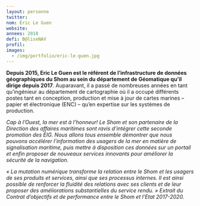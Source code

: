 ```yaml
---
layout: personne
twitter: 
nom: Éric Le Guen
website:
annees: 2018
defi: B@liseNAV
profil:
images:
  - /img/portfolio/eric-le-guen.jpg
---
```


**Depuis 2015, Eric Le Guen est le référent de l’infrastructure de
données géographiques du Shom au sein du département de Géomatique
qu’il dirige depuis 2017**. Auparavant, il a passé de nombreuses
années en tant qu’ingénieur au département de cartographie où il a
occupé différents postes tant en conception, production et mise à jour
de cartes marines – papier et électronique (ENC) – qu’en expertise sur
les systèmes de production.

*Cap à l’Ouest, la mer est à l’honneur! Le Shom et son partenaire de
la Direction des affaires maritimes sont ravis d’intégrer cette
seconde promotion des EIG.  Nous allons tous ensemble démontrer que
nous pouvons accélérer l’information des usagers de la mer en matière
de signalisation maritime, puis mettre à disposition ces données sur
un portail et enfin proposer de nouveaux services innovants pour
améliorer la sécurité de la navigation.*

*« La mutation numérique transforme la relation entre le Shom et les
usagers de ses produits et services, ainsi que ses processus internes.
Il est ainsi possible de renforcer la fluidité des relations avec ses
clients et de leur proposer des améliorations substantielles du
service rendu. » Extrait du Contrat d’objectifs et de performance
entre le Shom et l’Etat 2017-2020.*
